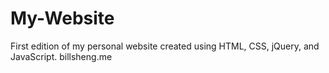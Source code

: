 # My-Website
First edition of my personal website created using HTML, CSS, jQuery, and JavaScript. 
billsheng.me
